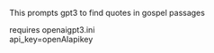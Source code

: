 This prompts gpt3 to find quotes in gospel passages  

requires openaigpt3.ini  
api_key=openAIapikey  